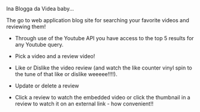 Ina Blogga da Videa baby...

The go to web application blog site for searching your favorite videos and reviewing them!

- Through use of the Youtube API you have access to the top 5 results for any Youtube query.

- Pick a video and a review video!

- Like or Dislike the video review (and watch the like counter vinyl spin to the tune of that like or dislike weeeee!!!!).

- Update or delete a review

- Click a review to watch the embedded video or click the thumbnail in a review to watch it on an external link - how convenient!!
